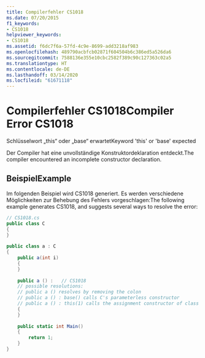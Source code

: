 ```yaml
---
title: Compilerfehler CS1018
ms.date: 07/20/2015
f1_keywords:
- CS1018
helpviewer_keywords:
- CS1018
ms.assetid: f6dc7f6a-57fd-4c9e-8699-add3218af983
ms.openlocfilehash: 489790acbfcb02871f604504b6c386ed5a526da6
ms.sourcegitcommit: 7588136e355e10cbc2582f389c90c127363c02a5
ms.translationtype: HT
ms.contentlocale: de-DE
ms.lasthandoff: 03/14/2020
ms.locfileid: "61671118"
---
```

# <a name="compiler-error-cs1018"></a><span data-ttu-id="f412a-102">Compilerfehler CS1018</span><span class="sxs-lookup"><span data-stu-id="f412a-102">Compiler Error CS1018</span></span>
<span data-ttu-id="f412a-103">Schlüsselwort „this“ oder „base“ erwartet</span><span class="sxs-lookup"><span data-stu-id="f412a-103">Keyword 'this' or 'base' expected</span></span>  
  
 <span data-ttu-id="f412a-104">Der Compiler hat eine unvollständige Konstruktordeklaration entdeckt.</span><span class="sxs-lookup"><span data-stu-id="f412a-104">The compiler encountered an incomplete constructor declaration.</span></span>  
  
## <a name="example"></a><span data-ttu-id="f412a-105">Beispiel</span><span class="sxs-lookup"><span data-stu-id="f412a-105">Example</span></span>  
 <span data-ttu-id="f412a-106">Im folgenden Beispiel wird CS1018 generiert. Es werden verschiedene Möglichkeiten zur Behebung des Fehlers vorgeschlagen:</span><span class="sxs-lookup"><span data-stu-id="f412a-106">The following example generates CS1018, and suggests several ways to resolve the error:</span></span>  
  
```csharp  
// CS1018.cs  
public class C  
{  
}  
  
public class a : C  
{  
    public a(int i)  
    {  
    }  
  
    public a () :   // CS1018  
    // possible resolutions:  
    // public a () resolves by removing the colon  
    // public a () : base() calls C's parameterless constructor  
    // public a () : this(1) calls the assignment constructor of class a  
    {  
    }  
  
    public static int Main()  
    {  
        return 1;  
    }  
}  
```
